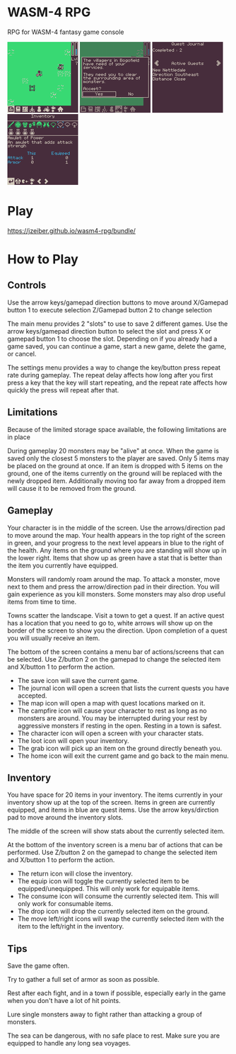 # WASM-4 RPG
RPG for WASM-4 fantasy game console

![Game2](https://github.com/jzeiber/wasm4-rpg/raw/main/images/screenshot1.png "Gameplay")
![Game2](https://github.com/jzeiber/wasm4-rpg/raw/main/images/screenshot2.png "Gameplay")
![Game2](https://github.com/jzeiber/wasm4-rpg/raw/main/images/screenshot3.png "Gameplay")
![Game2](https://github.com/jzeiber/wasm4-rpg/raw/main/images/screenshot4.png "Gameplay")

# Play
https://jzeiber.github.io/wasm4-rpg/bundle/

# How to Play

## Controls

Use the arrow keys/gamepad direction buttons to move around
X/Gamepad button 1 to execute selection
Z/Gamepad button 2 to change selection

The main menu provides 2 "slots" to use to save 2 different games.  Use the arrow keys/gamepad direction button to select the slot and press X or gamepad button 1 to choose the slot.  Depending on if you already had a game saved, you can continue a game, start a new game, delete the game, or cancel.

The settings menu provides a way to change the key/button press repeat rate during gameplay.  The repeat delay affects how long after you first press a key that the key will start repeating, and the repeat rate affects how quickly the press will repeat after that.

## Limitations

Because of the limited storage space available, the following limitations are in place

During gameplay 20 monsters may be "alive" at once.  When the game is saved only the closest 5 monsters to the player are saved.
Only 5 items may be placed on the ground at once.  If an item is dropped with 5 items on the ground, one of the items currently on the ground will be replaced with the newly dropped item.  Additionally moving too far away from a dropped item will cause it to be removed from the ground.

## Gameplay

Your character is in the middle of the screen.  Use the arrows/direction pad to move around the map.  Your health appears in the top right of the screen in green, and your progress to the next level appears in blue to the right of the health.  Any items on the ground where you are standing will show up in the lower right.  Items that show up as green have a stat that is better than the item you currently have equipped.

Monsters will randomly roam around the map.  To attack a monster, move next to them and press the arrow/direction pad in their direction.  You will gain experience as you kill monsters.  Some monsters may also drop useful items from time to time.

Towns scatter the landscape.  Visit a town to get a quest.  If an active quest has a location that you need to go to, white arrows will show up on the border of the screen to show you the direction.  Upon completion of a quest you will usually receive an item.

The bottom of the screen contains a menu bar of actions/screens that can be selected.  Use Z/button 2 on the gamepad to change the selected item and X/button 1 to perform the action.

- The save icon will save the current game.
- The journal icon will open a screen that lists the current quests you have accepted.
- The map icon will open a map with quest locations marked on it.
- The campfire icon will cause your character to rest as long as no monsters are around.  You may be interrupted during your rest by aggressive monsters if resting in the open.  Resting in a town is safest.
- The character icon will open a screen with your character stats.
- The loot icon will open your inventory.
- The grab icon will pick up an item on the ground directly beneath you.
- The home icon will exit the current game and go back to the main menu.

## Inventory

You have space for 20 items in your inventory.  The items currently in your inventory show up at the top of the screen.  Items in green are currently equipped, and items in blue are quest items.  Use the arrow keys/dirction pad to move around the inventory slots.

The middle of the screen will show stats about the currently selected item.

At the bottom of the inventory screen is a menu bar of actions that can be performed.  Use Z/button 2 on the gamepad to change the selected item and X/button 1 to perform the action.

- The return icon will close the inventory.
- The equip icon will toggle the currently selected item to be equipped/unequipped.  This will only work for equipable items.
- The consume icon will consume the currently selected item.  This will only work for consumable items.
- The drop icon will drop the currently selected item on the ground.
- The move left/right icons will swap the currently selected item with the item to the left/right in the inventory.

## Tips

Save the game often.

Try to gather a full set of armor as soon as possible.

Rest after each fight, and in a town if possible, especially early in the game when you don't have a lot of hit points.

Lure single monsters away to fight rather than attacking a group of monsters.

The sea can be dangerous, with no safe place to rest.  Make sure you are equipped to handle any long sea voyages.
